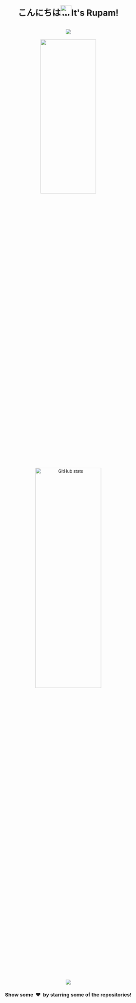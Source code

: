 <h1 align="center">こんにちは<img alt="wave" src="https://emojis.slackmojis.com/emojis/images/1588177020/8809/wave_hello.gif?1588177020" width="35">It's Rupam!  </h1>

<br/>
<div align="center"><img src="https://visitcount.itsvg.in/api?id=rupam-seal&icon=8&color=2"></div>
<br/>
<div align="center">
<img src="https://github-readme-stats-k4xr.vercel.app/api/top-langs/?username=rupam-seal&exclude_repo=readme-typing-svg,github-readme-streak-stats,github-reamde-streak-stats-vercel,linkedin-skill-assessments-quizzes,github-readme-stats-2,billyeatcookies&langs_count=5&layout=compact&show_icons=true&bg_color=20,151515,151515,151515,151515,151515&title_color=FA8B00&text_color=FFF&count_private=true&hide_border=false"count_private=true&theme=dark" style="width: 36%; max-width: 100%; min-width: 100%;">

<img alt="GitHub stats" src="https://github-readme-stats-k4xr.vercel.app/api?username=rupam-seal&show_icons=true&bg_color=80,151515,151515,151515,151515,151515,151515&title_color=FA8B00&text_color=FFF&count_private=true&hide_border=false" style="width: 43%; max-width: 100%; min-width: 100%;">

</div>

<div align="center"> 
 
<img src="https://streak-stats.demolab.com?user=rupam-seal&theme=dark">
</div>


                                                                      
<!-- <img src="https://user-images.githubusercontent.com/104382853/217149894-9fc2da0a-aca9-4a67-bc3f-5a2d6f48d40d.gif" width="100%" /> -->
                                                                                                                                   

<div align='center'><h3>Show some &nbsp;❤️&nbsp; by starring some of the repositories! </h3> </div>

<!-- Proudly created with GPRM ( https://gprm.itsvg.in ) (https://dribbble.com/romainbriaux) -->
